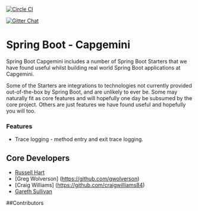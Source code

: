 [![Circle CI](https://circleci.com/gh/Capgemini/spring-boot-capgemini/tree/master.svg?style=svg&circle-token=9d20343e9806ad4e5ac6cae2b29c619ff8b28648)](https://circleci.com/gh/Capgemini/spring-boot-capgemini/tree/master)

[![Gitter Chat](http://img.shields.io/badge/chat-online-brightgreen.svg)](https://gitter.im/Capgemini/spring-boot-capgemini)

# Spring Boot - Capgemini

Spring Boot Capgemini includes a number of Spring Boot Starters that we have found useful whilst building real world Spring Boot applications at Capgemini.

Some of the Starters are integrations to technologies not currently provided out-of-the-box by Spring Boot, and are unlikely to ever be.  Some may naturally fit as core features and will hopefully one day be subsumed by the core project.  Others are just features we have found useful and hopefully you will too. 

### Features
* Trace logging - method entry and exit trace logging.

## Core Developers
* [Russell Hart](https://github.com/rhart)
* [Greg Wolverson] (https://github.com/gwolverson)
* [Craig Williams] (https://github.com/craigwilliams84)
* [Gareth Sullivan](https://github.com/sinsir)

##Contributors
